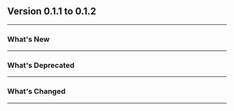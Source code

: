 ## Version 0.1.1 to 0.1.2
---
### What's New
---

### What's Deprecated
---

### What's Changed
---
